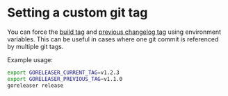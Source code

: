 # Setting a custom git tag

You can force the
[build tag](../customization/builds.md#define-build-tag) and
[previous changelog tag](../customization/release.md#define-previous-tag)
using environment variables.
This can be useful in cases where one git commit is referenced by multiple git tags.

Example usage:

```sh
export GORELEASER_CURRENT_TAG=v1.2.3
export GORELEASER_PREVIOUS_TAG=v1.1.0
goreleaser release
```
